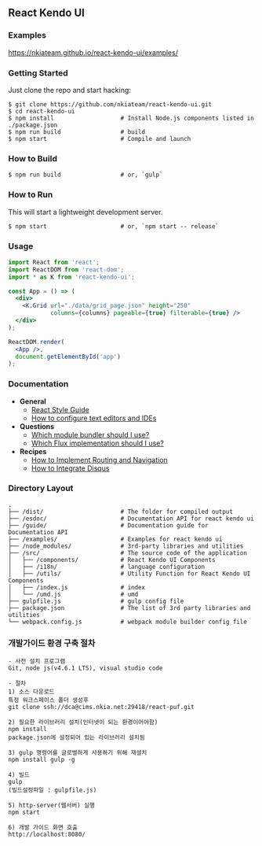 ## React Kendo UI

### Examples
https://nkiateam.github.io/react-kendo-ui/examples/

### Getting Started

Just clone the repo and start hacking:

```shell
$ git clone https://github.com/nkiateam/react-kendo-ui.git
$ cd react-kendo-ui
$ npm install                   # Install Node.js components listed in ./package.json
$ npm run build                 # build
$ npm start                     # Compile and launch
```

### How to Build

```shell
$ npm run build                 # or, `gulp`
```

### How to Run

This will start a lightweight development server.

```shell
$ npm start                     # or, `npm start -- release`
```

### Usage

```jsx
import React from 'react';
import ReactDOM from 'react-dom';
import * as K from 'react-kendo-ui';

const App = () => (
  <div>
    <K.Grid url="./data/grid_page.json" height="250"
            columns={columns} pageable={true} filterable={true} />
  </div>
);

ReactDOM.render(
  <App />,
  document.getElementById('app')
);
```

### Documentation

  * **General**
    - [React Style Guide](./docs/react-style-guide.md)
    - [How to configure text editors and IDEs](./docs/how-to-configure-text-editors.md)
  * **Questions**
    - [Which module bundler should I use?](https://github.com/kriasoft/react-starter-kit/issues/3)
    - [Which Flux implementation should I use?](https://github.com/kriasoft/react-starter-kit/issues/22)
  * **Recipes**
    - [How to Implement Routing and Navigation](./docs/recipes/how-to-implement-routing.md)
    - [How to Integrate Disqus](./docs/recipes/how-to-integrate-disqus.md)

### Directory Layout

```
.
├── /dist/                      # The folder for compiled output
├── /esdoc/                     # Documentation API for react kendo ui
├── /guide/                     # Documentation guide for Documentation API
├── /examples/                  # Examples for react kendo ui
├── /node_modules/              # 3rd-party libraries and utilities
├── /src/                       # The source code of the application
│   ├── /components/            # React Kendo UI Components
│   ├── /i18n/                  # language configuration
│   ├── /utils/                 # Utility Function for React Kendo UI Components
│   ├── /index.js               # index
│   └── /umd.js                 # umd
├── gulpfile.js                 # gulp config file
├── package.json                # The list of 3rd party libraries and utilities
└── webpack.config.js           # webpack module builder config file
```


### 개발가이드 환경 구축 절차

```
- 사전 설치 프로그램
Git, node js(v4.6.1 LTS), visual studio code

- 절차
1) 소스 다운로드
특정 워크스페이스 폴더 생성후
git clone ssh://dca@cims.nkia.net:29418/react-puf.git

2) 필요한 라이브러리 설치(인터넷이 되는 환경이어야함)
npm install 
package.json에 설정되어 있는 라이브러리 설치됨

3) gulp 명령어를 글로벌하게 사용하기 위해 재설치
npm install gulp -g

4) 빌드
gulp
(빌드설정파일 : gulpfile.js)

5) http-server(웹서버) 실행
npm start

6) 개발 가이드 화면 호출
http://localhost:8080/
```